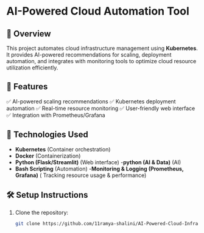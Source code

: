 # AI-Powered Cloud Automation Tool

## 📌 Overview
This project automates cloud infrastructure management using **Kubernetes**. It provides AI-powered recommendations for scaling, deployment automation, and integrates with monitoring tools to optimize cloud resource utilization efficiently.

## 🚀 Features
✅ AI-powered scaling recommendations
✅ Kubernetes deployment automation
✅ Real-time resource monitoring
✅ User-friendly web interface
✅ Integration with Prometheus/Grafana

## 🔧 Technologies Used
- **Kubernetes** (Container orchestration)
- **Docker** (Containerization)
- **Python (Flask/Streamlit)** (Web interface)
-**python (AI & Data)** (AI)
- **Bash Scripting** (Automation)
-**Monitoring & Logging (Prometheus, Grafana)** ( Tracking resource usage & performance)

## 🛠 Setup Instructions
1. Clone the repository:
   ```sh
   git clone https://github.com/11ramya-shalini/AI-Powered-Cloud-Infrastructure-Automation.git



